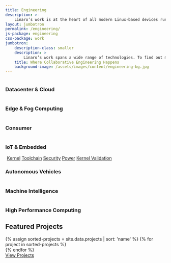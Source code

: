 ```yaml
---
title: Engineering
description: >-
    Linaro’s work is at the heart of all modern Linux-based devices running on Arm processors, including Android smartphones and tablets. As markets for Arm processors develop, new opportunities for collaborative engineering are created around Linux and other open source operating systems. This has resulted in Linaro’s collaborative engineering spanning a wide range of technologies. To find out more about what work we do in each vertical, click on the relevant icon.
layout: jumbotron
permalink: /engineering/
js-package: engineering
css-package: work
jumbotron:
    description-class: smaller
    description: >
        Linaro’s work spans a wide range of technologies. To find out more about what work we do in each vertical, click on the relevant icon below.
    title: Where Collaborative Engineering Happens
    background-image: /assets/images/content/engineering-bg.jpg
---
```

<!--- Top Engineering Icons Row -->
<div id="engineering-graphic" class="row" style="background-image:url('/assets/images/content/engineering-bg.svg')">
    <!-- Circular Background -->
    <div class="circle-background center-block" id="circles">
        <div class="circle-one">
            <div class="circle-two">
                <div class="circle-three"></div>
            </div>
        </div>
    </div>
    <div class="row engineering-top-row">
        <div class="container">
            <div class="col-xs-6 col-sm-3 engineering-icon no-padding">
                <a href="/engineering/datacenter-and-cloud/">
                    <img class="img-responsive lazyload" data-src="/assets/images/content/LDCG col.svg" 
                    src="data:image/gif;base64,R0lGODlhAQABAAAAACH5BAEKAAEALAAAAAABAAEAAAICTAEAOw=="/>
                </a>
                <h3 class="group-title">Datacenter & Cloud</h3>
            </div>
            <div class="col-xs-6 col-sm-3 engineering-icon no-padding">
                <a href="/engineering/edge-and-fog-computing/">
                    <img class="img-responsive lazyload" data-src="/assets/images/content/LEDGE col.svg" 
                    src="data:image/gif;base64,R0lGODlhAQABAAAAACH5BAEKAAEALAAAAAABAAEAAAICTAEAOw=="/>
                </a>
                <h3 class="group-title">Edge & Fog Computing</h3>
            </div>
            <div class="col-xs-6 col-sm-3 engineering-icon no-padding">
                <a href="/engineering/consumer/">
                    <img class="img-responsive lazyload" data-src="/assets/images/content/LCG.svg" 
                    src="data:image/gif;base64,R0lGODlhAQABAAAAACH5BAEKAAEALAAAAAABAAEAAAICTAEAOw=="/>
                </a>
                <h3 class="group-title">Consumer</h3>
            </div>
            <div class="col-xs-6 col-sm-3 engineering-icon no-padding">
                <a href="/engineering/iot-and-embedded/">
                    <img class="img-responsive lazyload" data-src="/assets/images/content/LITE col.svg" 
                    src="data:image/gif;base64,R0lGODlhAQABAAAAACH5BAEKAAEALAAAAAABAAEAAAICTAEAOw=="/>
                </a>
                <h3 class="group-title">IoT & Embedded</h3>
            </div>
        </div>
    </div>
    <!--- Dividing Engineering Icons Row -->
    <div class="row engineering-dividing-row">
        <div class="container">
            <div class="mobile-center-icons">
                <div class="col-xs-10 col-xs-offset-1 col-sm-4 col-sm-offset-4 text-center">
                    <div class="col-xs-offset-1 col-xs-10 col-sm-6 col-sm-offset-3">
                        <img id="hover-icon" toggled="False" class="center-block img-responsive lazyload" data-src="/assets/images/content/chipCoreEng.svg" 
                        src="data:image/gif;base64,R0lGODlhAQABAAAAACH5BAEKAAEALAAAAAABAAEAAAICTAEAOw=="/>
                        <a href="/engineering/core/kernel/"><span class="core-descriptor kernel">Kernel</span></a>
                        <a href="/engineering/core/toolchain/"><span class="core-descriptor toolchain">Toolchain</span></a>
                        <a href="/engineering/core/security/"><span class="core-descriptor security">Security</span></a>
                        <a href="/engineering/core/arm-power-management/"><span class="core-descriptor power">Power</span></a>
                        <a href="/engineering/core/kernel-validation-and-testing/"><span class="core-descriptor kernel-validation">Kernel Validation</span></a>
                    </div>
                </div>
            </div>  
        </div>
    </div>
    <!--- Bottom Engineering Icons Row -->
    <div class="row engineering-bottom-row">
        <div class="container">
            <div class="col-xs-6 col-sm-3 engineering-icon no-padding">
                <a href="/engineering/autonomous-vehicles/">
                    <img class="img-responsive lazyload" data-src="/assets/images/content/AutoCol.svg" 
                    src="data:image/gif;base64,R0lGODlhAQABAAAAACH5BAEKAAEALAAAAAABAAEAAAICTAEAOw=="/>
                </a>
                <h3 class="group-title">Autonomous Vehicles</h3>
            </div>
            <div class="col-xs-6 col-sm-3 engineering-icon no-padding">
                <a href="/engineering/machine-intelligence/">
                    <img class="img-responsive lazyload" data-src="/assets/images/content/Machine col.svg" 
                    src="data:image/gif;base64,R0lGODlhAQABAAAAACH5BAEKAAEALAAAAAABAAEAAAICTAEAOw=="/>
                </a>
                <h3 class="group-title">Machine Intelligence</h3>
            </div>
            <div class="col-xs-6 col-sm-3 engineering-icon no-padding">
                <a href="/engineering/high-performance-computing/">
                    <img class="img-responsive lazyload" data-src="/assets/images/content/HPCCol.svg" 
                    src="data:image/gif;base64,R0lGODlhAQABAAAAACH5BAEKAAEALAAAAAABAAEAAAICTAEAOw=="/>
                </a>
                <h3 class="group-title">High Performance Computing</h3>
            </div>
        </div>
    </div>
</div>
<div class="row padded-row" id="content-container">
    <div class="container projects">
        <h2 class="text-center">Featured Projects</h2>
        {% assign sorted-projects = site.data.projects | sort: 'name' %}
        {% for project in sorted-projects %}
        <div class="col-xs-6 col-sm-3 col-md-2 project-col">
            <a href="{{project.url}}">
                <div class="project lazyload" style="background-image: url('/assets/images/projects/{{project.image}}');"></div>
            </a>
        </div>
        {% endfor %}
        <div class="col-xs-12 text-center">
            <a href="/engineering/projects/" class="btn btn-primary">
                View Projects
            </a>
        </div>
    </div>
</div>